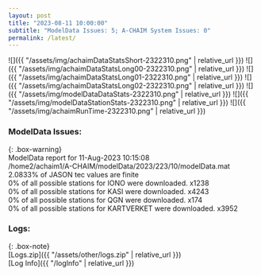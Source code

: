 ```yaml
---
layout: post
title: "2023-08-11 10:00:00"
subtitle: "ModelData Issues: 5; A-CHAIM System Issues: 0"
permalink: /latest/
---
```


![]({{ "/assets/img/achaimDataStatsShort-2322310.png" | relative_url }})
![]({{ "/assets/img/achaimDataStatsLong00-2322310.png" | relative_url }})
![]({{ "/assets/img/achaimDataStatsLong01-2322310.png" | relative_url }})
![]({{ "/assets/img/achaimDataStatsLong02-2322310.png" | relative_url }})
![]({{ "/assets/img/modelDataDataStats-2322310.png" | relative_url }})
![]({{ "/assets/img/modelDataStationStats-2322310.png" | relative_url }})
![]({{ "/assets/img/achaimRunTime-2322310.png" | relative_url }})


### ModelData Issues:  
  
{: .box-warning}  
 ModelData report for 11-Aug-2023 10:15:08   
 /home2/achaim1/A-CHAIM/modelData/2023/223/10/modelData.mat   
 2.0833% of JASON tec values are finite   
 0% of all possible stations for IONO were downloaded. x1238   
 0% of all possible stations for KASI were downloaded. x4243   
 0% of all possible stations for QGN were downloaded. x174   
 0% of all possible stations for KARTVERKET were downloaded. x3952   
  


### Logs:  
  
{: .box-note}  
[Logs.zip]({{ "/assets/other/logs.zip" | relative_url }})  
[Log Info]({{ "/logInfo" | relative_url }})  
